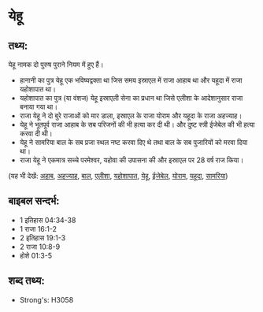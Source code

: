# येहू #

## तथ्य: ##

येहू नामक दो पुरुष पुराने नियम में हुए हैं।

* हानानी का पुत्र येहू एक भविष्यद्वक्ता था जिस समय इस्राएल में राजा आहाब था और यहूदा में राजा यहोशापात था।
* यहोशापात का पुत्र (या वंशज) येहू इस्राएली सेना का प्रधान था जिसे एलीशा के आदेशानुसार राजा बनाया गया था।
* राजा येहू ने दो बुरे राजाओं को मार डाला, इस्राएल के राजा योराम और यहूदा के राजा अहज्याह।
* येहू ने भूतपूर्व राजा आहाब के सब परिजनों की भी हत्या कर दी थी। और दुष्ट स्त्री ईजेबेल की भी हत्या करवा दी थी।
* येहू ने सामरिया बाल के सब प्रजा स्थल नष्ट करवा दिए थे तथा बाल के सब पुजारियों को मरवा दिया था।
* राजा येहू ने एकमात्र सच्चे परमेश्वर, यहोवा की उपासना की और इस्राएल पर 28 वर्ष राज किया।

(यह भी देखें: [अहाब](../ahab.md), [अहज्याह](../ahaziah.md), [बाल](../baal.md), [एलीशा](../elisha.md), [यहोशापात](../jehoshaphat.md), [येहू](../jehu.md), [ईजेबेल](../jezebel.md), [योराम](../joram.md), [यहूदा](../kingdomofjudah.md), [सामरिया](../samaria.md))

## बाइबल सन्दर्भ: ##

* 1 इतिहास 04:34-38
* 1 राजा 16:1-2
* 2 इतिहास 19:1-3
* 2 राजा 10:8-9
* होशे 01:3-5

## शब्द तथ्य: ##

* Strong's: H3058
